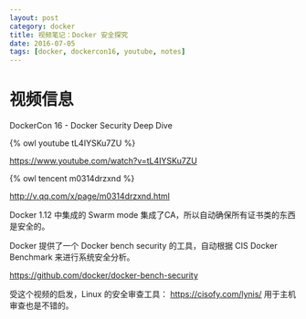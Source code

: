 ```yaml
---
layout: post
category: docker
title: 视频笔记：Docker 安全探究
date: 2016-07-05
tags: [docker, dockercon16, youtube, notes]
---
```


<!-- toc -->

# 视频信息

DockerCon 16 - Docker Security Deep Dive

{% owl youtube tL4IYSKu7ZU %}

<https://www.youtube.com/watch?v=tL4IYSKu7ZU>

{% owl tencent m0314drzxnd %}

<http://v.qq.com/x/page/m0314drzxnd.html>

Docker 1.12 中集成的 Swarm mode 集成了CA，所以自动确保所有证书类的东西是安全的。

Docker 提供了一个 Docker bench security 的工具，自动根据 CIS Docker Benchmark 来进行系统安全分析。

<https://github.com/docker/docker-bench-security>

受这个视频的启发，Linux 的安全审查工具： <https://cisofy.com/lynis/>  用于主机审查也是不错的。
